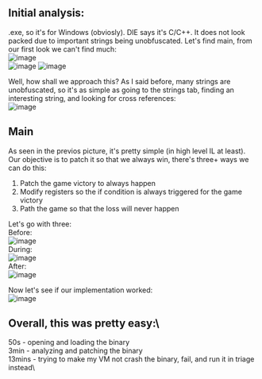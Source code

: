 ## Initial analysis:
.exe, so it's for Windows (obviosly). DIE says it's C/C++. It does not look packed due to important strings being unobfuscated.
Let's find main, from our first look we can't find much:\
![image](https://github.com/Boberttt/notes/assets/104478197/302f2dfb-9247-45c5-b979-3e1ba44d5c5f)\
![image](https://github.com/Boberttt/notes/assets/104478197/0ebd5a70-3422-455e-90ba-bb681cf4cda1)
![image](https://github.com/Boberttt/notes/assets/104478197/b3f0d319-5b3f-4811-9bfd-4f47bf73305f)

Well, how shall we approach this? As I said before, many strings are unobfuscated, so it's as simple as going to the strings tab, finding an interesting string, and looking for cross references:\
![image](https://github.com/Boberttt/notes/assets/104478197/3eecac94-b705-4f50-a3ab-6a8510321645)

## Main
As seen in the previos picture, it's pretty simple (in high level IL at least). Our objective is to patch it so that we always win, there's three+ ways we can do this:
1. Patch the game victory to always happen
2. Modify registers so the if condition is always triggered for the game victory
3. Path the game so that the loss will never happen

Let's go with three:\
Before:\
![image](https://github.com/Boberttt/notes/assets/104478197/0b62318a-bbb5-445f-ad8f-ba097b6905c3)\
During:\
![image](https://github.com/Boberttt/notes/assets/104478197/2c33ad2d-357b-435e-bd4a-28480c8037dc)\
After:\
![image](https://github.com/Boberttt/notes/assets/104478197/a5772593-cae0-4f24-958a-dd54bd2f0032)

Now let's see if our implementation worked:\
![image](https://github.com/Boberttt/notes/assets/104478197/af3fb83c-1d48-4f1f-b2ed-e8175cbc90f1)

## Overall, this was pretty easy:\
50s - opening and loading the binary\
3min - analyzing and patching the binary\
13mins - trying to make my VM not crash the binary, fail, and run it in triage instead\

